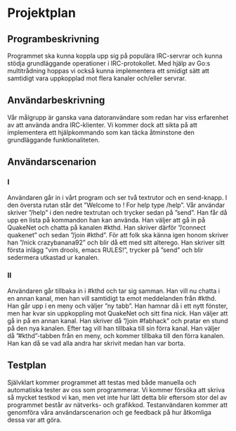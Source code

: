 # Projektplan

## Programbeskrivning
Programmet ska kunna koppla upp sig på populära IRC-servrar och kunna stödja grundläggande operationer i IRC-protokollet. Med hjälp av Go:s multitrådning hoppas vi också kunna implementera ett smidigt sätt att samtidigt vara uppkopplad mot flera kanaler och/eller servrar.

## Användarbeskrivning
Vår målgrupp är ganska vana datoranvändare som redan har viss erfarenhet av att använda andra IRC-klienter. Vi kommer dock att sikta på att implementera ett hjälpkommando som kan täcka åtminstone den grundläggande funktionaliteten.

## Användarscenarion

### I
Användaren går in i vårt program och ser två textrutor och en send-knapp. I den översta rutan står det ”Welcome to <insert funky name here>! For help type /help”. Vår användar skriver ”/help” i den nedre textrutan och trycker sedan på ”send”. Han får då upp en lista på kommandon han kan använda. Han väljer att gå in på QuakeNet och chatta på kanalen #kthd. Han skriver därför ”/connect quakenet” och sedan ”/join #kthd”. För att folk ska känna igen honom skriver han ”/nick crazybanana92” och blir då ett med sitt alterego. Han skriver sitt första inlägg ”vim drools, emacs RULES!”, trycker på ”send” och blir sedermera utkastad ur kanalen.

### II
Användaren går tillbaka in i #kthd och tar sig samman. Han vill nu chatta i en annan kanal, men han vill samtidigt ta emot meddelanden från #kthd. Han går upp i en meny och väljer ”ny tabb”. Han hamnar då i ett nytt fönster, men har kvar sin uppkoppling mot QuakeNet och sitt fina nick. Han väljer att gå in på en annan kanal. Han skriver då ”/join #fabhack” och pratar en stund på den nya kanalen. Efter tag vill han tillbaka till sin förra kanal. Han väljer då ”#kthd”-tabben från en meny, och kommer tillbaka till den förra kanalen. Han kan då se vad alla andra har skrivit medan han var borta.

## Testplan
Självklart kommer programmet att testas med både manuella och automatiska tester av oss som programmerar. Vi kommer försöka att skriva så mycket testkod vi kan, men vet inte hur lätt detta blir eftersom stor del av programmet består av nätverks- och grafikkod. Testanvändaren kommer att genomföra våra användarscenarion och ge feedback på hur åtkomliga dessa var att göra.

